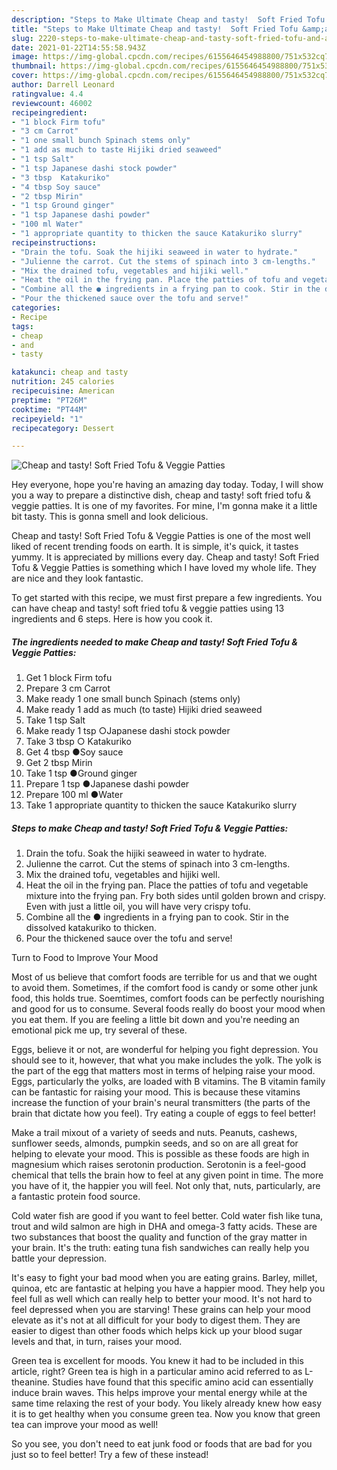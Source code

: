 ```yaml
---
description: "Steps to Make Ultimate Cheap and tasty!  Soft Fried Tofu &amp;amp; Veggie Patties"
title: "Steps to Make Ultimate Cheap and tasty!  Soft Fried Tofu &amp;amp; Veggie Patties"
slug: 2220-steps-to-make-ultimate-cheap-and-tasty-soft-fried-tofu-and-amp-veggie-patties
date: 2021-01-22T14:55:58.943Z
image: https://img-global.cpcdn.com/recipes/6155646454988800/751x532cq70/cheap-and-tasty-soft-fried-tofu-veggie-patties-recipe-main-photo.jpg
thumbnail: https://img-global.cpcdn.com/recipes/6155646454988800/751x532cq70/cheap-and-tasty-soft-fried-tofu-veggie-patties-recipe-main-photo.jpg
cover: https://img-global.cpcdn.com/recipes/6155646454988800/751x532cq70/cheap-and-tasty-soft-fried-tofu-veggie-patties-recipe-main-photo.jpg
author: Darrell Leonard
ratingvalue: 4.4
reviewcount: 46002
recipeingredient:
- "1 block Firm tofu"
- "3 cm Carrot"
- "1 one small bunch Spinach stems only"
- "1 add as much to taste Hijiki dried seaweed"
- "1 tsp Salt"
- "1 tsp Japanese dashi stock powder"
- "3 tbsp  Katakuriko"
- "4 tbsp Soy sauce"
- "2 tbsp Mirin"
- "1 tsp Ground ginger"
- "1 tsp Japanese dashi powder"
- "100 ml Water"
- "1 appropriate quantity to thicken the sauce Katakuriko slurry"
recipeinstructions:
- "Drain the tofu. Soak the hijiki seaweed in water to hydrate."
- "Julienne the carrot. Cut the stems of spinach into 3 cm-lengths."
- "Mix the drained tofu, vegetables and hijiki well."
- "Heat the oil in the frying pan. Place the patties of tofu and vegetable mixture into the frying pan. Fry both sides until golden brown and crispy. Even with just a little oil, you will have very crispy tofu."
- "Combine all the ● ingredients in a frying pan to cook. Stir in the dissolved katakuriko to thicken."
- "Pour the thickened sauce over the tofu and serve!"
categories:
- Recipe
tags:
- cheap
- and
- tasty

katakunci: cheap and tasty 
nutrition: 245 calories
recipecuisine: American
preptime: "PT26M"
cooktime: "PT44M"
recipeyield: "1"
recipecategory: Dessert

---
```



![Cheap and tasty!  Soft Fried Tofu &amp; Veggie Patties](https://img-global.cpcdn.com/recipes/6155646454988800/751x532cq70/cheap-and-tasty-soft-fried-tofu-veggie-patties-recipe-main-photo.jpg)

Hey everyone, hope you're having an amazing day today. Today, I will show you a way to prepare a distinctive dish, cheap and tasty!  soft fried tofu &amp; veggie patties. It is one of my favorites. For mine, I'm gonna make it a little bit tasty. This is gonna smell and look delicious.



Cheap and tasty!  Soft Fried Tofu &amp; Veggie Patties is one of the most well liked of recent trending foods on earth. It is simple, it's quick, it tastes yummy. It is appreciated by millions every day. Cheap and tasty!  Soft Fried Tofu &amp; Veggie Patties is something which I have loved my whole life. They are nice and they look fantastic.


To get started with this recipe, we must first prepare a few ingredients. You can have cheap and tasty!  soft fried tofu &amp; veggie patties using 13 ingredients and 6 steps. Here is how you cook it.

<!--inarticleads1-->

##### The ingredients needed to make Cheap and tasty!  Soft Fried Tofu &amp; Veggie Patties:

1. Get 1 block Firm tofu
1. Prepare 3 cm Carrot
1. Make ready 1 one small bunch Spinach (stems only)
1. Make ready 1 add as much (to taste) Hijiki dried seaweed
1. Take 1 tsp Salt
1. Make ready 1 tsp ○Japanese dashi stock powder
1. Take 3 tbsp ○ Katakuriko
1. Get 4 tbsp ●Soy sauce
1. Get 2 tbsp Mirin
1. Take 1 tsp ●Ground ginger
1. Prepare 1 tsp ●Japanese dashi powder
1. Prepare 100 ml ●Water
1. Take 1 appropriate quantity to thicken the sauce Katakuriko slurry




<!--inarticleads2-->

##### Steps to make Cheap and tasty!  Soft Fried Tofu &amp; Veggie Patties:

1. Drain the tofu. Soak the hijiki seaweed in water to hydrate.
1. Julienne the carrot. Cut the stems of spinach into 3 cm-lengths.
1. Mix the drained tofu, vegetables and hijiki well.
1. Heat the oil in the frying pan. Place the patties of tofu and vegetable mixture into the frying pan. Fry both sides until golden brown and crispy. Even with just a little oil, you will have very crispy tofu.
1. Combine all the ● ingredients in a frying pan to cook. Stir in the dissolved katakuriko to thicken.
1. Pour the thickened sauce over the tofu and serve!




Turn to Food to Improve Your Mood


Most of us believe that comfort foods are terrible for us and that we ought to avoid them. Sometimes, if the comfort food is candy or some other junk food, this holds true. Soemtimes, comfort foods can be perfectly nourishing and good for us to consume. Several foods really do boost your mood when you eat them. If you are feeling a little bit down and you're needing an emotional pick me up, try several of these.

Eggs, believe it or not, are wonderful for helping you fight depression. You should see to it, however, that what you make includes the yolk. The yolk is the part of the egg that matters most in terms of helping raise your mood. Eggs, particularly the yolks, are loaded with B vitamins. The B vitamin family can be fantastic for raising your mood. This is because these vitamins increase the function of your brain's neural transmitters (the parts of the brain that dictate how you feel). Try eating a couple of eggs to feel better!

Make a trail mixout of a variety of seeds and nuts. Peanuts, cashews, sunflower seeds, almonds, pumpkin seeds, and so on are all great for helping to elevate your mood. This is possible as these foods are high in magnesium which raises serotonin production. Serotonin is a feel-good chemical that tells the brain how to feel at any given point in time. The more you have of it, the happier you will feel. Not only that, nuts, particularly, are a fantastic protein food source.

Cold water fish are good if you want to feel better. Cold water fish like tuna, trout and wild salmon are high in DHA and omega-3 fatty acids. These are two substances that boost the quality and function of the gray matter in your brain. It's the truth: eating tuna fish sandwiches can really help you battle your depression. 

It's easy to fight your bad mood when you are eating grains. Barley, millet, quinoa, etc are fantastic at helping you have a happier mood. They help you feel full as well which can really help to better your mood. It's not hard to feel depressed when you are starving! These grains can help your mood elevate as it's not at all difficult for your body to digest them. They are easier to digest than other foods which helps kick up your blood sugar levels and that, in turn, raises your mood.

Green tea is excellent for moods. You knew it had to be included in this article, right? Green tea is high in a particular amino acid referred to as L-theanine. Studies have found that this specific amino acid can essentially induce brain waves. This helps improve your mental energy while at the same time relaxing the rest of your body. You likely already knew how easy it is to get healthy when you consume green tea. Now you know that green tea can improve your mood as well!

So you see, you don't need to eat junk food or foods that are bad for you just so to feel better! Try a few of these instead!

